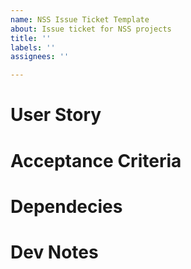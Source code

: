 ```yaml
---
name: NSS Issue Ticket Template
about: Issue ticket for NSS projects
title: ''
labels: ''
assignees: ''

---
```


<!--- Provide a general summary of the issue in the Title above -->
<!--- DELETE ALL COMMENTS BEFORE CREATING ISSUE -->
# User Story
<!-- Write a description of what the user should see and experience based on THIS ticket -->
# Acceptance Criteria
<!-- The Acceptance Criteria of a User Story consists of a set of Test Scenarios that are to be met to confirm that the software is working as expected. The Acceptance Criteria illustrates the scope of the individual ticket and expectations from the team and client. -->
<!-- The Acceptance Criteria is applicable to specific User Story. Acceptance Criteria of each User Story will be different based on the requirements of that User Story. -->
<!-- EXAMPLE -->
<!-- WHEN the user visits any page -->
<!-- THEN I should see a Bootstrap NavBar -->
<!-- AND there should be links to the other pages -->
<!-- AND the current page should be In Bold -->
# Dependecies
<!-- List out all of the dev work that needs to be completed for this ticket and what other tickets are impacted or blocking this ticket’s start/finish -->
# Dev Notes
<!-- List out all of the dev work that needs to be completed for this ticket and what other tickets are impacted or blocking this ticket’s start/finish -->
